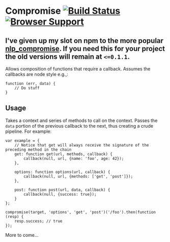# Compromise [![Build Status](https://api.travis-ci.org/jnewman/compromise.png?branch=master)](https://travis-ci.org/jnewman/compromise) [![Browser Support](https://ci.testling.com/jnewman/compromise.png)](https://ci.testling.com/jnewman/compromise)

## I've given up my slot on npm to the more popular [nlp_compromise](https://github.com/nlp-compromise/nlp_compromise). If you need this for your project the old versions will remain at `<=0.1.1`.

Allows composition of functions that require a callback. Assumes the callbacks are node style e.g.,:

    function (err, data) {
        // Do stuff
    }

## Usage

Takes a context and series of methods to call on the context. Passes the `data` portion of the
previous callback to the next, thus creating a crude pipeline. For example:

    var example = {
        // Notice that get will always receive the signature of the preceding method in the chain
        get: function get(url, methods, callback) {
            callback(null, url, {name: 'foo', age: 42});
        },

        options: function options(url, callback) {
            callback(null, url, {methods: ['get', 'post']});
        },

        post: function post(url, data, callback) {
            callback(null, {success: true});
        }
    };

    compromise(target, 'options', 'get', 'post')('/foo').then(function (resp) {
        resp.success; // true
    });


More to come...
